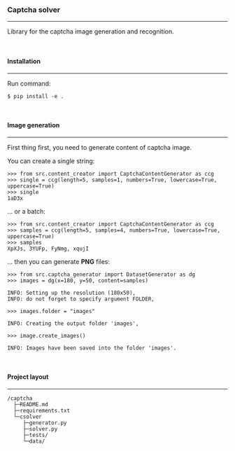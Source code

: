 ### Captcha solver

---

Library for the captcha image generation and recognition.

<br>

#### Installation

---

Run command:
```
$ pip install -e .
```

<br>

#### Image generation

---

First thing first, you need to generate content of captcha image.

You can create a single string:
```
>>> from src.content_creator import CaptchaContentGenerator as ccg
>>> single = ccg(length=5, samples=1, numbers=True, lowercase=True, uppercase=True)
>>> single
1aD3x
```
... or a batch:
```
>>> from src.content_creator import CaptchaContentGenerator as ccg
>>> samples = ccg(length=5, samples=4, numbers=True, lowercase=True, uppercase=True)
>>> samples
XpXJs, 3YUFp, FyNmg, xqujI
```

... then you can generate **PNG** files:
```
>>> from src.captcha_generator import DatasetGenerator as dg
>>> images = dg(x=180, y=50, content=samples)

INFO: Setting up the resolution (180x50),
INFO: do not forget to specify argument FOLDER,

>>> images.folder = "images"

INFO: Creating the output folder 'images',

>>> image.create_images()

INFO: Images have been saved into the folder 'images'.
```

<br>

#### Project layout

---

```
/captcha
  ├─README.md
  ├─requirements.txt
  └─csolver
     ├─generator.py
     ├─solver.py
     ├─tests/
     └─data/
```

<br>


